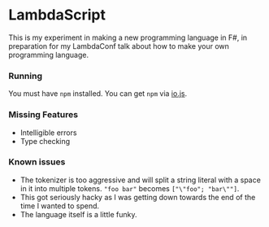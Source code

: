 ﻿# LambdaScript

This is my experiment in making a new programming language in F#, in preparation for my LambdaConf talk about how to make your own programming language.

### Running
You must have `npm` installed. You can get `npm` via [io.js](https://iojs.org/en/index.html).

### Missing Features
* Intelligible errors
* Type checking

### Known issues
* The tokenizer is too aggressive and will split a string literal with a space in it into multiple tokens. `"foo bar"` becomes `["\"foo"; "bar\""]`.
* This got seriously hacky as I was getting down towards the end of the time I wanted to spend.
* The language itself is a little funky.
